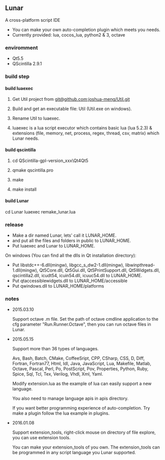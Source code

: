 ## Lunar ##
A cross-platform script IDE

- You can make your own auto-completion plugin which meets you needs.
- Currently provided: lua, cocos_lua, python2 & 3, octave

### enviromment ###

- Qt5.5
- QScintilla 2.9.1

### build step ###

#### build luaexec ####

1. Get Util project from [git@github.com:joshua-meng/Util.git]()

2. Build and get an executable file: Util (Util.exe on windows).

3. Rename Util to luaexec.

4. luaexec is a lua script executor which contains basic lua (lua 5.2.3) & extensions (file, memory, net, process, regex, thread, csv, matrix) which Lunar needs.


#### build qscintilla ####

1. cd QScintilla-gpl-version_xxx\Qt4Qt5

2. qmake qscintilla.pro

3. make

4. make install

#### build Lunar ####

cd Lunar
luaexec remake_lunar.lua


### release ###

- Make a dir named Lunar, lets' call it LUNAR_HOME. 
- and put all the files and folders in public to LUNAR_HOME.
- Put luaexec and Lunar to LUNAR_HOME.

On windows (You can find all the dlls in Qt installation directory):

- Put libstdc++-6.dll(mingw), libgcc_s_dw2-1.dll(mingw), libwinpthread-1.dll(mingw), Qt5Core.dll, Qt5Gui.dll,  Qt5PrintSupport.dll, Qt5Widgets.dll, qscintilla2.dll, icudt54, icuin54.dll, icuuc54.dll to LUNAR_HOME.
- Put qtaccessiblewidgets.dll to LUNAR_HOME/accessible
- Put qwindows.dll to LUNAR_HOME/platforms

### notes ###

- 2015.03.10

	Support octave .m file. Set the path of octave cmdline application to the cfg parameter "Run.Runner.Octave", then you can run octave files in Lunar.

- 2015.05.15

	Support more than 36 types of languages.
	
	Avs, Bash, Batch, CMake, CoffeeSript, CPP, CSharp, CSS, D, Diff, Fortran, Fortran77, Html, Idl, 
	Java, JavaScript, Lua, Makefile, Matlab, Octave, Pascal, Perl, Po, PostScript, Pov, Properties, 
	Python, Ruby, Spice, Sql, Tcl, Tex, Verilog, Vhdl, Xml, Yaml.
	
	Modify extension.lua as the example of lua can easily support a new language.
	
	You also need to manage language apis in apis directory.

	If you want better programming experience of auto-completion. Try make a plugin follow the lua example in plugins.

- 2016.01.08

	Support extension_tools, right-click mouse on directory of file explore, you can use extension tools.
	
	You can make your extension_tools of you own. The extension_tools can be programmed in any script language you Lunar supported.